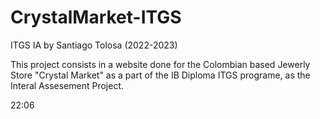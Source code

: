 # CrystalMarket-ITGS

ITGS IA by Santiago Tolosa (2022-2023)

This project consists in a website done for the Colombian based Jewerly Store "Crystal Market" as a part of the IB Diploma ITGS programe, as the Interal Assesement Project.

22:06
